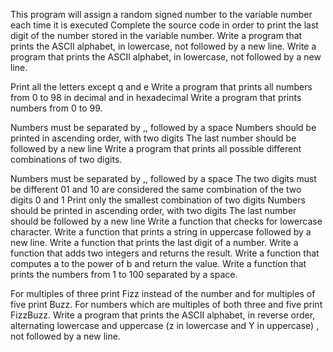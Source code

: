 This program will assign a random signed number to the variable number each time it is executed
Complete the source code in order to print the last digit of the number stored in the variable number.
Write a program that prints the ASCII alphabet, in lowercase, not followed by a new line.
Write a program that prints the ASCII alphabet, in lowercase, not followed by a new line.

Print all the letters except q and e
Write a program that prints all numbers from 0 to 98 in decimal and in hexadecimal
Write a program that prints numbers from 0 to 99.

Numbers must be separated by ,, followed by a space
Numbers should be printed in ascending order, with two digits
The last number should be followed by a new line
Write a program that prints all possible different combinations of two digits.

Numbers must be separated by ,, followed by a space
The two digits must be different
01 and 10 are considered the same combination of the two digits 0 and 1
Print only the smallest combination of two digits
Numbers should be printed in ascending order, with two digits
The last number should be followed by a new line
Write a function that checks for lowercase character.
Write a function that prints a string in uppercase followed by a new line.
Write a function that prints the last digit of a number.
Write a function that adds two integers and returns the result.
Write a function that computes a to the power of b and return the value.
Write a function that prints the numbers from 1 to 100 separated by a space.

For multiples of three print Fizz instead of the number and for multiples of five print Buzz.
For numbers which are multiples of both three and five print FizzBuzz.
Write a program that prints the ASCII alphabet, in reverse order, alternating lowercase and uppercase (z in lowercase and Y in uppercase) , not followed by a new line.
